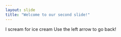 ```yaml
---
layout: slide
title: "Welcome to our second slide!"
---
```

I scream for ice cream
Use the left arrow to go back!

